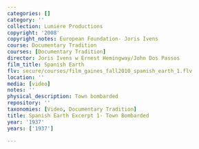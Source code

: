 ```yaml
---
categories: []
category: ''
collection: Lumiere Productions
copyright: '2008'
copyright_notes: European Foundation- Joris Ivens
course: Documentary Tradition
courses: [Documentary Tradition]
director: Joris Ivens w Ernest Hemingway/John Dos Passos
film_title: Spanish Earth
flv: secure/courses/film_gaines_fall2010_spanish_earth_1.flv
location: ''
media: [video]
notes: ''
physical_description: Town bombarded
repository: ''
taxonomies: [Video, Documentary Tradition]
title: Spanish Earth Excerpt 1- Town Bombarded
year: '1937'
years: ['1937']

---
```

